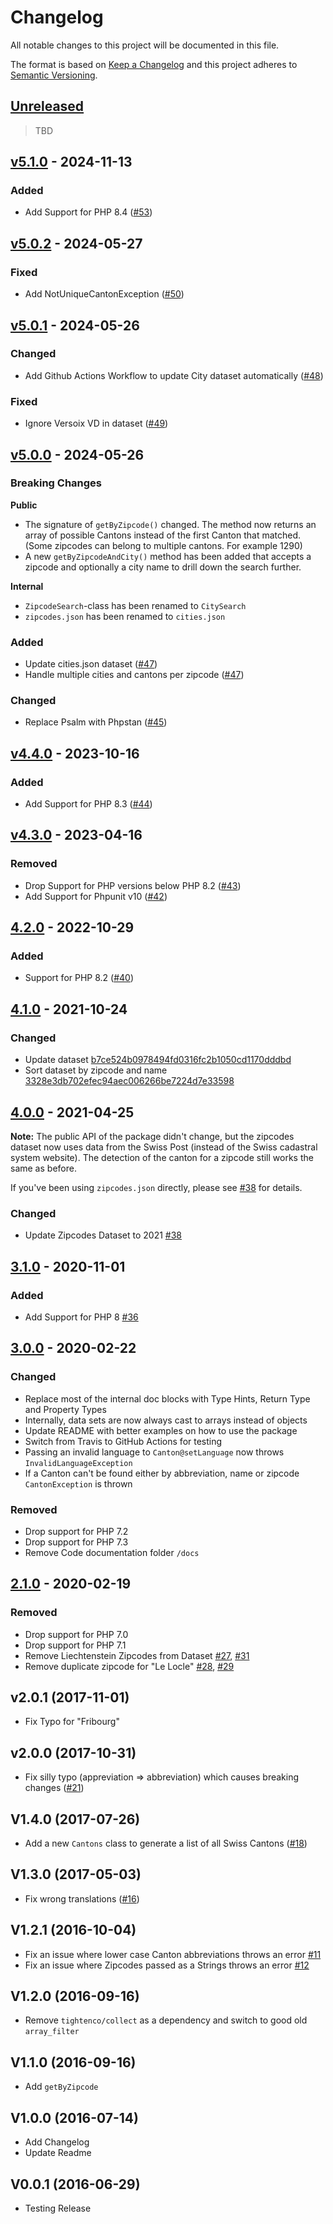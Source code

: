 # Changelog

All notable changes to this project will be documented in this file.

The format is based on [Keep a Changelog](http://keepachangelog.com/en/1.0.0/)
and this project adheres to [Semantic Versioning](http://semver.org/spec/v2.0.0.html).

## [Unreleased](https://github.com/stefanzweifel/php-swiss-cantons/compare/v5.1.0...HEAD)

> TBD

## [v5.1.0](https://github.com/stefanzweifel/php-swiss-cantons/compare/v5.0.2...v5.1.0) - 2024-11-13

### Added

- Add Support for PHP 8.4 ([#53](https://github.com/stefanzweifel/php-swiss-cantons/pull/53))

## [v5.0.2](https://github.com/stefanzweifel/php-swiss-cantons/compare/v5.0.1...v5.0.2) - 2024-05-27

### Fixed

- Add NotUniqueCantonException ([#50](https://github.com/stefanzweifel/php-swiss-cantons/pull/50))

## [v5.0.1](https://github.com/stefanzweifel/php-swiss-cantons/compare/v5.0.0...v5.0.1) - 2024-05-26

### Changed

- Add Github Actions Workflow to update City dataset automatically ([#48](https://github.com/stefanzweifel/php-swiss-cantons/pull/48))

### Fixed

- Ignore Versoix VD in dataset ([#49](https://github.com/stefanzweifel/php-swiss-cantons/pull/49))

## [v5.0.0](https://github.com/stefanzweifel/php-swiss-cantons/compare/v4.4.0...v5.0.0) - 2024-05-26

### Breaking Changes

**Public**

- The signature of `getByZipcode()` changed. The method now returns an array of possible Cantons instead of the first Canton that matched. (Some zipcodes can belong to multiple cantons. For example 1290)
- A new `getByZipcodeAndCity()` method has been added that accepts a zipcode and optionally a city name to drill down the search further.

**Internal**

- `ZipcodeSearch`-class has been renamed to `CitySearch`
- `zipcodes.json` has been renamed to `cities.json`

### Added

- Update cities.json dataset ([#47](https://github.com/stefanzweifel/php-swiss-cantons/pull/47))
- Handle multiple cities and cantons per zipcode ([#47](https://github.com/stefanzweifel/php-swiss-cantons/pull/47))

### Changed

- Replace Psalm with Phpstan ([#45](https://github.com/stefanzweifel/php-swiss-cantons/pull/45))

## [v4.4.0](https://github.com/stefanzweifel/php-swiss-cantons/compare/v4.3.0...v4.4.0) - 2023-10-16

### Added

- Add Support for PHP 8.3 ([#44](https://github.com/stefanzweifel/php-swiss-cantons/pull/44))

## [v4.3.0](https://github.com/stefanzweifel/php-swiss-cantons/compare/4.2.0...v4.3.0) - 2023-04-16

### Removed

- Drop Support for PHP versions below PHP 8.2 ([#43](https://github.com/stefanzweifel/php-swiss-cantons/pull/43))
- Add Support for Phpunit v10 ([#42](https://github.com/stefanzweifel/php-swiss-cantons/pull/42))

## [4.2.0](https://github.com/stefanzweifel/php-swiss-cantons/compare/4.1.0...4.2.0) - 2022-10-29

### Added

- Support for PHP 8.2 ([#40](https://github.com/stefanzweifel/php-swiss-cantons/pull/40))

## [4.1.0](https://github.com/stefanzweifel/php-swiss-cantons/compare/4.0.0...4.1.0) - 2021-10-24

### Changed

- Update dataset [b7ce524b0978494fd0316fc2b1050cd1170dddbd](https://github.com/stefanzweifel/php-swiss-cantons/commit/b7ce524b0978494fd0316fc2b1050cd1170dddbd)
- Sort dataset by zipcode and name [3328e3db702efec94aec006266be7224d7e33598](https://github.com/stefanzweifel/php-swiss-cantons/commit/3328e3db702efec94aec006266be7224d7e33598)

## [4.0.0](https://github.com/stefanzweifel/php-swiss-cantons/compare/3.1.0...4.0.0) - 2021-04-25

**Note:** The public API of the package didn't change, but the zipcodes dataset now uses data from the Swiss Post (instead of the Swiss cadastral system website). The detection of the canton for a zipcode still works the same as before.

If you've been using `zipcodes.json` directly, please see [#38](https://github.com/stefanzweifel/php-swiss-cantons/pull/38) for details.

### Changed

- Update Zipcodes Dataset to 2021 [#38](https://github.com/stefanzweifel/php-swiss-cantons/pull/38)

## [3.1.0](https://github.com/stefanzweifel/php-swiss-cantons/compare/3.0.0...3.1.0) - 2020-11-01

### Added

- Add Support for PHP 8 [#36](https://github.com/stefanzweifel/php-swiss-cantons/pull/36)

## [3.0.0](https://github.com/stefanzweifel/php-swiss-cantons/compare/2.1.0...3.0.0) - 2020-02-22

### Changed

- Replace most of the internal doc blocks with Type Hints, Return Type and Property Types
- Internally, data sets are now always cast to arrays instead of objects
- Update README with better examples on how to use the package
- Switch from Travis to GitHub Actions for testing
- Passing an invalid language to `Canton@setLanguage`  now throws `InvalidLanguageException`
- If a Canton can't be found either by abbreviation, name or zipcode `CantonException` is thrown

### Removed

- Drop support for PHP 7.2
- Drop support for PHP 7.3
- Remove Code documentation folder `/docs`

## [2.1.0](https://github.com/stefanzweifel/php-swiss-cantons/compare/2.0.1...2.1.0) - 2020-02-19

### Removed

- Drop support for PHP 7.0
- Drop support for PHP 7.1
- Remove Liechtenstein Zipcodes from Dataset [#27](https://github.com/stefanzweifel/php-swiss-cantons/issues/27), [#31](https://github.com/stefanzweifel/php-swiss-cantons/pull/31)
- Remove duplicate zipcode for "Le Locle" [#28](https://github.com/stefanzweifel/php-swiss-cantons/issues/28), [#29](https://github.com/stefanzweifel/php-swiss-cantons/pull/29)

## v2.0.1 (2017-11-01)

- Fix Typo for "Fribourg"

## v2.0.0 (2017-10-31)

- Fix silly typo (appreviation => abbreviation) which causes breaking changes ([#21](https://github.com/stefanzweifel/php-swiss-cantons/pull/21))

## V1.4.0 (2017-07-26)

- Add a new `Cantons` class to generate a list of all Swiss Cantons ([#18](https://github.com/stefanzweifel/php-swiss-cantons/pull/18))

## V1.3.0 (2017-05-03)

- Fix wrong translations ([#16](https://github.com/stefanzweifel/php-swiss-cantons/pull/16))

## V1.2.1 (2016-10-04)

- Fix an issue where lower case Canton abbreviations throws an error [#11](https://github.com/stefanzweifel/php-swiss-cantons/issues/11)
- Fix an issue where Zipcodes passed as a Strings throws an error [#12](https://github.com/stefanzweifel/php-swiss-cantons/issues/12)

## V1.2.0 (2016-09-16)

- Remove `tightenco/collect` as a dependency and switch to good old `array_filter`

## V1.1.0 (2016-09-16)

- Add `getByZipcode`

## V1.0.0 (2016-07-14)

- Add Changelog
- Update Readme

## V0.0.1 (2016-06-29)

- Testing Release
